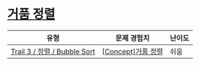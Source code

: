 # [거품 정렬](https://https://en.codetree.ai/trails/complete/curated-cards/intro-bubble-sort)

|유형|문제 경험치|난이도|
|---|---|---|
|[Trail 3 / 정렬 / Bubble Sort](https://https://en.codetree.ai/trail-info/novice-high/)|[[Concept]거품 정렬](https://https://en.codetree.ai/trails/complete/curated-cards/intro-bubble-sort/)|쉬움|

